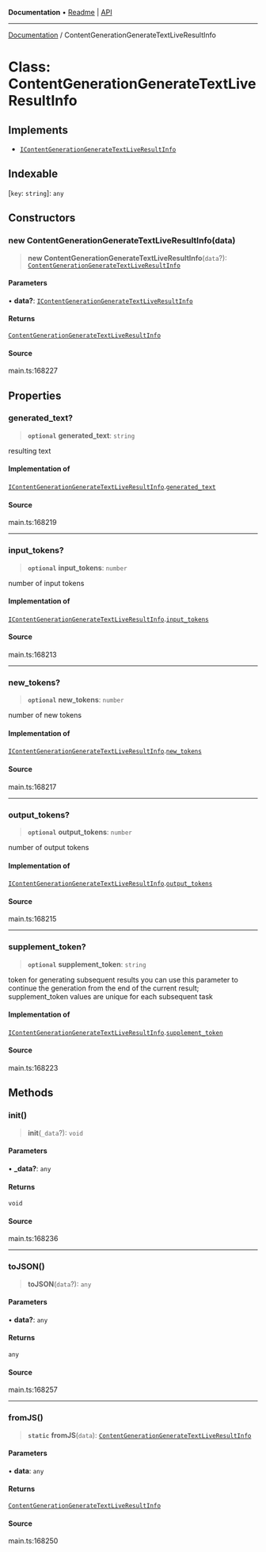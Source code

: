 **Documentation** • [Readme](../README.md) \| [API](../globals.md)

***

[Documentation](../README.md) / ContentGenerationGenerateTextLiveResultInfo

# Class: ContentGenerationGenerateTextLiveResultInfo

## Implements

- [`IContentGenerationGenerateTextLiveResultInfo`](../interfaces/IContentGenerationGenerateTextLiveResultInfo.md)

## Indexable

 \[`key`: `string`\]: `any`

## Constructors

### new ContentGenerationGenerateTextLiveResultInfo(data)

> **new ContentGenerationGenerateTextLiveResultInfo**(`data`?): [`ContentGenerationGenerateTextLiveResultInfo`](ContentGenerationGenerateTextLiveResultInfo.md)

#### Parameters

• **data?**: [`IContentGenerationGenerateTextLiveResultInfo`](../interfaces/IContentGenerationGenerateTextLiveResultInfo.md)

#### Returns

[`ContentGenerationGenerateTextLiveResultInfo`](ContentGenerationGenerateTextLiveResultInfo.md)

#### Source

main.ts:168227

## Properties

### generated\_text?

> **`optional`** **generated\_text**: `string`

resulting text

#### Implementation of

[`IContentGenerationGenerateTextLiveResultInfo`](../interfaces/IContentGenerationGenerateTextLiveResultInfo.md).[`generated_text`](../interfaces/IContentGenerationGenerateTextLiveResultInfo.md#generated_text)

#### Source

main.ts:168219

***

### input\_tokens?

> **`optional`** **input\_tokens**: `number`

number of input tokens

#### Implementation of

[`IContentGenerationGenerateTextLiveResultInfo`](../interfaces/IContentGenerationGenerateTextLiveResultInfo.md).[`input_tokens`](../interfaces/IContentGenerationGenerateTextLiveResultInfo.md#input_tokens)

#### Source

main.ts:168213

***

### new\_tokens?

> **`optional`** **new\_tokens**: `number`

number of new tokens

#### Implementation of

[`IContentGenerationGenerateTextLiveResultInfo`](../interfaces/IContentGenerationGenerateTextLiveResultInfo.md).[`new_tokens`](../interfaces/IContentGenerationGenerateTextLiveResultInfo.md#new_tokens)

#### Source

main.ts:168217

***

### output\_tokens?

> **`optional`** **output\_tokens**: `number`

number of output tokens

#### Implementation of

[`IContentGenerationGenerateTextLiveResultInfo`](../interfaces/IContentGenerationGenerateTextLiveResultInfo.md).[`output_tokens`](../interfaces/IContentGenerationGenerateTextLiveResultInfo.md#output_tokens)

#### Source

main.ts:168215

***

### supplement\_token?

> **`optional`** **supplement\_token**: `string`

token for generating subsequent results
you can use this parameter to continue the generation from the end of the current result;
supplement_token values are unique for each subsequent task

#### Implementation of

[`IContentGenerationGenerateTextLiveResultInfo`](../interfaces/IContentGenerationGenerateTextLiveResultInfo.md).[`supplement_token`](../interfaces/IContentGenerationGenerateTextLiveResultInfo.md#supplement_token)

#### Source

main.ts:168223

## Methods

### init()

> **init**(`_data`?): `void`

#### Parameters

• **\_data?**: `any`

#### Returns

`void`

#### Source

main.ts:168236

***

### toJSON()

> **toJSON**(`data`?): `any`

#### Parameters

• **data?**: `any`

#### Returns

`any`

#### Source

main.ts:168257

***

### fromJS()

> **`static`** **fromJS**(`data`): [`ContentGenerationGenerateTextLiveResultInfo`](ContentGenerationGenerateTextLiveResultInfo.md)

#### Parameters

• **data**: `any`

#### Returns

[`ContentGenerationGenerateTextLiveResultInfo`](ContentGenerationGenerateTextLiveResultInfo.md)

#### Source

main.ts:168250
